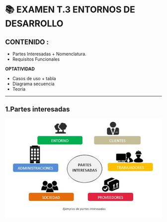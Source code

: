 # 📚 **EXAMEN T.3 ENTORNOS DE DESARROLLO**

## **CONTENIDO :**
- Partes Interesadas + Nomenclatura.
- Requisitos Funcionales 

**OPTATIVIDAD**
- Casos de uso + tabla
- Diagrama secuencia
- Teoria

---

## **1.Partes interesadas**

![Partes Interesadas](pictures/partes_interesadas.jpg)